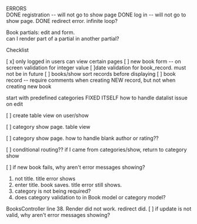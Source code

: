 ERRORS  
DONE  registration -- will not go to show page
DONE  log in  -- will not go to show page.
DONE   redirect error.  infinite loop?

Book partials: edit and form.  
can I render part of a partial in another partial?

Checklist

[ x]  only logged in users can view certain pages
[ ] new book form -- on screen validation for integer value
[ ]date validation for book_record. must not be in future
[ ] books/show sort records before displaying
[ ] book record -- require comments when creating NEW record, but not when creating new book

start with predefined categories
FIXED ITSELF how to handle datalist issue on edit

[ ]  create table view on user/show

[ ] category show page. table view

[ ] category show page. how to handle blank author or rating??

[ ] conditional routing??  if I came from categories/show, return to category show

[ ] if new book fails, why aren't error messages showing?
  1. not title.  title error shows
  2. enter title.  book saves.  title error still shows.  
  3. category is not being required?
  4. does category validation to in Book model or category model?


BooksController  line 38.  Render did not work.  redirect did.
[ ] if update is not valid, why aren't error messages showing?
